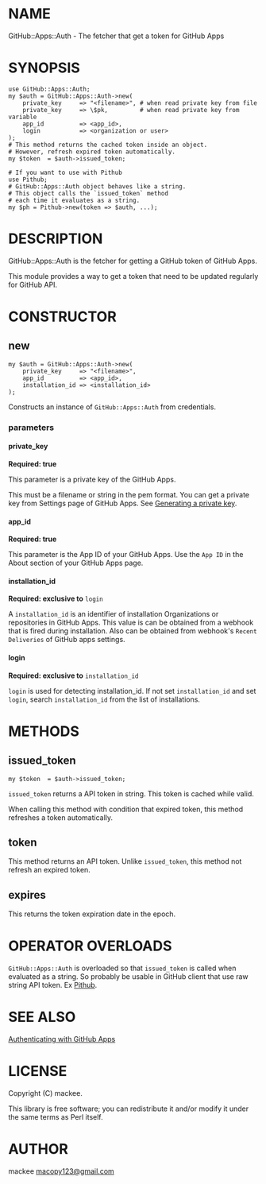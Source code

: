 # NAME

GitHub::Apps::Auth - The fetcher that get a token for GitHub Apps

# SYNOPSIS

    use GitHub::Apps::Auth;
    my $auth = GitHub::Apps::Auth->new(
        private_key     => "<filename>", # when read private key from file
        private_key     => \$pk,         # when read private key from variable
        app_id          => <app_id>,
        login           => <organization or user>
    );
    # This method returns the cached token inside an object.
    # However, refresh expired token automatically.
    my $token  = $auth->issued_token;

    # If you want to use with Pithub
    use Pithub;
    # GitHub::Apps::Auth object behaves like a string.
    # This object calls the `issued_token` method
    # each time it evaluates as a string.
    my $ph = Pithub->new(token => $auth, ...);

# DESCRIPTION

GitHub::Apps::Auth is the fetcher for getting a GitHub token of GitHub Apps.

This module provides a way to get a token that need to be updated regularly for GitHub API.

# CONSTRUCTOR

## new

    my $auth = GitHub::Apps::Auth->new(
        private_key     => "<filename>",
        app_id          => <app_id>,
        installation_id => <installation_id>
    );

Constructs an instance of `GitHub::Apps::Auth` from credentials.

### parameters

#### private\_key

**Required: true**

This parameter is a private key of the GitHub Apps.

This must be a filename or string in the pem format. You can get a private key from Settings page of GitHub Apps. See [Generating a private key](https://developer.github.com/apps/building-github-apps/authenticating-with-github-apps/#generating-a-private-key).

#### app\_id

**Required: true**

This parameter is the App ID of your GitHub Apps. Use the `App ID` in the About section of your GitHub Apps page.

#### installation\_id

**Required: exclusive to** `login`

A `installation_id` is an identifier of installation Organizations or repositories in GitHub Apps. This value is can be obtained from a webhook that is fired during installation. Also can be obtained from webhook's `Recent Deliveries` of GitHub apps settings.

#### login

**Required: exclusive to** `installation_id`

`login` is used for detecting installation\_id. If not set `installation_id` and set `login`, search `installation_id` from the list of installations.

# METHODS

## issued\_token

    my $token  = $auth->issued_token;

`issued_token` returns a API token in string. This token is cached while valid.

When calling this method with condition that expired token, this method refreshes a token automatically.

## token

This method returns an API token. Unlike `issued_token`, this method not refresh an expired token.

## expires

This returns the token expiration date in the epoch.

# OPERATOR OVERLOADS

`GitHub::Apps::Auth` is overloaded so that `issued_token` is called when evaluated as a string. So probably be usable in GitHub client that use raw string API token. Ex [Pithub](https://metacpan.org/pod/Pithub).

# SEE ALSO

[Authenticating with GitHub Apps](https://developer.github.com/apps/building-github-apps/authenticating-with-github-apps)

# LICENSE

Copyright (C) mackee.

This library is free software; you can redistribute it and/or modify
it under the same terms as Perl itself.

# AUTHOR

mackee <macopy123@gmail.com>
